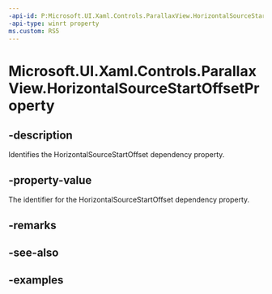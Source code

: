 ```yaml
---
-api-id: P:Microsoft.UI.Xaml.Controls.ParallaxView.HorizontalSourceStartOffsetProperty
-api-type: winrt property
ms.custom: RS5
---
```

<!-- Property syntax.
public DependencyProperty HorizontalSourceStartOffsetProperty { get; }
-->

# Microsoft.UI.Xaml.Controls.ParallaxView.HorizontalSourceStartOffsetProperty


## -description

Identifies the HorizontalSourceStartOffset dependency property.


## -property-value

The identifier for the HorizontalSourceStartOffset dependency property.


## -remarks


## -see-also


## -examples


